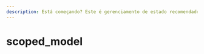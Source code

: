 ```yaml
---
description: Está começando? Este é gerenciamento de estado recomendado pelo Flutter
---
```


# scoped\_model

